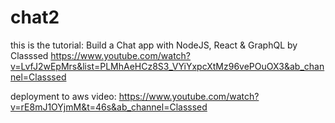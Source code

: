 # chat2

this is the tutorial:
  Build a Chat app with NodeJS, React & GraphQL
    by Classsed
https://www.youtube.com/watch?v=LvfJ2wEpMrs&list=PLMhAeHCz8S3_VYiYxpcXtMz96vePOuOX3&ab_channel=Classsed

deployment to aws video:
  https://www.youtube.com/watch?v=rE8mJ1OYjmM&t=46s&ab_channel=Classsed
